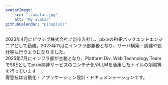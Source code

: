 ```yaml
---
avatarImage:
    src: "./avatar.jpg"
    alt: "My avatar"
githubCalendar: "picopicos"
---
```


2023年4月にピクシブ株式会社に新卒入社し、pixivのPHPバックエンドエンジニアとして勤務。2023年11月にインフラ部兼務となり、サーバ構築・調達や設計等も行うようになりました。<br>
2025年7月にインフラ部が主務となり、Platform Div. Web Technology TeamでSREとしてpixiv関連サービスのコンテナ化やLLMを活用したトイルの削減等を行っています<br>
得意技は自動化・アプリケーション設計・ドキュメンテーションです。
